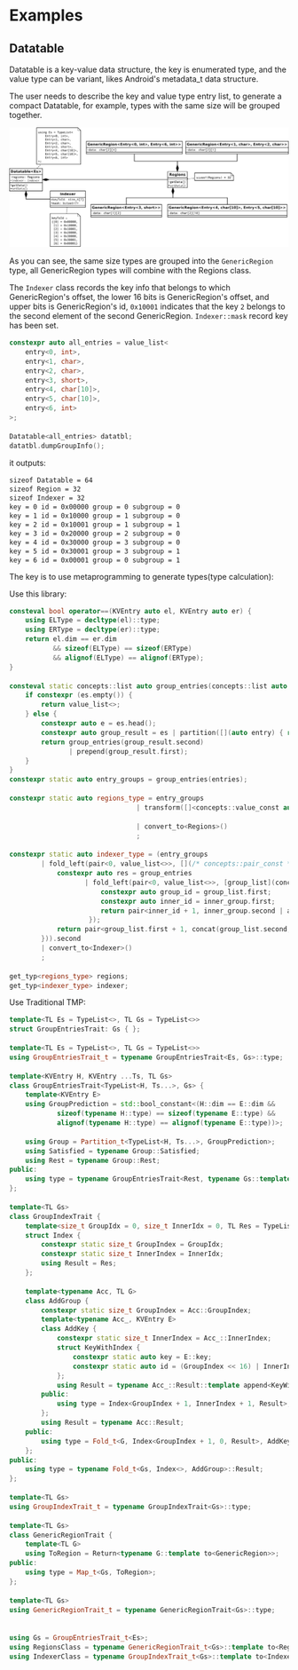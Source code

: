 # Examples
## Datatable
Datatable is a key-value data structure, the key is enumerated type, 
and the value type can be variant, likes Android's metadata_t data structure.

The user needs to describe the key and value type entry list, 
to generate a compact Datatable,
for example, types with the same size will be grouped together.

![](datatable.png)

As you can see, the same size types are grouped into the `GenericRegion` type,
all GenericRegion types will combine with the Regions class. 

The `Indexer` class records the key info that belongs to which GenericRegion's offset, 
the lower 16 bits is GenericRegion's offset, and upper bits is GenericRegion's id, 
`0x10001` indicates that the key `2` belongs to the second element of the second GenericRegion.
`Indexer::mask` record key has been set.

```cpp
constexpr auto all_entries = value_list<
    entry<0, int>,
    entry<1, char>,
    entry<2, char>,
    entry<3, short>,
    entry<4, char[10]>,
    entry<5, char[10]>,
    entry<6, int>
>;

Datatable<all_entries> datatbl;
datatbl.dumpGroupInfo();
```

it outputs:
```
sizeof Datatable = 64
sizeof Region = 32
sizeof Indexer = 32
key = 0 id = 0x00000 group = 0 subgroup = 0
key = 1 id = 0x10000 group = 1 subgroup = 0
key = 2 id = 0x10001 group = 1 subgroup = 1
key = 3 id = 0x20000 group = 2 subgroup = 0
key = 4 id = 0x30000 group = 3 subgroup = 0
key = 5 id = 0x30001 group = 3 subgroup = 1
key = 6 id = 0x00001 group = 0 subgroup = 1
```

The key is to use metaprogramming to generate types(type calculation):

Use this library:
```cpp
consteval bool operator==(KVEntry auto el, KVEntry auto er) {
    using ELType = decltype(el)::type;
    using ERType = decltype(er)::type;
    return el.dim == er.dim
           && sizeof(ELType) == sizeof(ERType)
           && alignof(ELType) == alignof(ERType);
}

consteval static concepts::list auto group_entries(concepts::list auto es) {
    if constexpr (es.empty()) {
        return value_list<>;
    } else {
        constexpr auto e = es.head();
        constexpr auto group_result = es | partition([](auto entry) { return entry == e; });
        return group_entries(group_result.second)
               | prepend(group_result.first);
    }
}
constexpr static auto entry_groups = group_entries(entries);

constexpr static auto regions_type = entry_groups
                                | transform([]<concepts::value_const auto... es>(ValueList<es...>)
                                                                                { return _t<GenericRegion<es.value...>>; })
                                | convert_to<Regions>()
                                ;

constexpr static auto indexer_type = (entry_groups
        | fold_left(pair<0, value_list<>>, [](/* concepts::pair_const */ auto group_list, /* concepts::list */ auto group_entries) {
            constexpr auto res = group_entries
                   | fold_left(pair<0, value_list<>>, [group_list](concepts::pair_const auto inner_group, concepts::value_const auto entry) {
                       constexpr auto group_id = group_list.first;
                       constexpr auto inner_id = inner_group.first;
                       return pair<inner_id + 1, inner_group.second | append(pair<entry.value.key, (group_id << 16 | inner_id)>)>;
                    });
            return pair<group_list.first + 1, concat(group_list.second, res.second)>;
        })).second
        | convert_to<Indexer>()
        ;

get_typ<regions_type> regions;
get_typ<indexer_type> indexer;
```

Use Traditional TMP:

```cpp
template<TL Es = TypeList<>, TL Gs = TypeList<>>
struct GroupEntriesTrait: Gs { };

template<TL Es = TypeList<>, TL Gs = TypeList<>>
using GroupEntriesTrait_t = typename GroupEntriesTrait<Es, Gs>::type;

template<KVEntry H, KVEntry ...Ts, TL Gs>
class GroupEntriesTrait<TypeList<H, Ts...>, Gs> {
    template<KVEntry E>
    using GroupPrediction = std::bool_constant<(H::dim == E::dim &&
            sizeof(typename H::type) == sizeof(typename E::type) &&
            alignof(typename H::type) == alignof(typename E::type))>;

    using Group = Partition_t<TypeList<H, Ts...>, GroupPrediction>;
    using Satisfied = typename Group::Satisfied;
    using Rest = typename Group::Rest;
public:
    using type = typename GroupEntriesTrait<Rest, typename Gs::template append<Satisfied>>::type;
};

template<TL Gs>
class GroupIndexTrait {
    template<size_t GroupIdx = 0, size_t InnerIdx = 0, TL Res = TypeList<>>
    struct Index {
        constexpr static size_t GroupIndex = GroupIdx;
        constexpr static size_t InnerIndex = InnerIdx;
        using Result = Res;
    };

    template<typename Acc, TL G>
    class AddGroup {
        constexpr static size_t GroupIndex = Acc::GroupIndex;
        template<typename Acc_, KVEntry E>
        class AddKey {
            constexpr static size_t InnerIndex = Acc_::InnerIndex;
            struct KeyWithIndex {
                constexpr static auto key = E::key;
                constexpr static auto id = (GroupIndex << 16) | InnerIndex;
            };
            using Result = typename Acc_::Result::template append<KeyWithIndex>;
        public:
            using type = Index<GroupIndex + 1, InnerIndex + 1, Result>;
        };
        using Result = typename Acc::Result;
    public:
        using type = Fold_t<G, Index<GroupIndex + 1, 0, Result>, AddKey>;
    };
public:
    using type = typename Fold_t<Gs, Index<>, AddGroup>::Result;
};

template<TL Gs>
using GroupIndexTrait_t = typename GroupIndexTrait<Gs>::type;

template<TL Gs>
class GenericRegionTrait {
    template<TL G>
    using ToRegion = Return<typename G::template to<GenericRegion>>;
public:
    using type = Map_t<Gs, ToRegion>;
};

template<TL Gs>
using GenericRegionTrait_t = typename GenericRegionTrait<Gs>::type;


using Gs = GroupEntriesTrait_t<Es>;
using RegionsClass = typename GenericRegionTrait_t<Gs>::template to<Regions>;
using IndexerClass = typename GroupIndexTrait_t<Gs>::template to<Indexer>;
```
